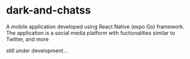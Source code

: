 # dark-and-chatss

A mobile application developed using React Native (expo Go) framework.
The application is a social media platform with fuctionalities similar to Twitter, and more

still under development...
